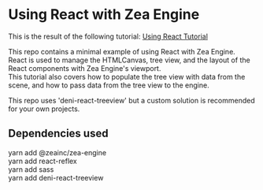 # Using React with Zea Engine

This is the result of the following tutorial: [Using React Tutorial](https://docs.zea.live/zea-engine/Tutorials/react/react)

This repo contains a minimal example of using React with Zea Engine.  <br>
React is used to manage the HTMLCanvas, tree view, and the layout of the React components with Zea Engine's viewport.  <br>
This tutorial also covers how to populate the tree view with data from the scene, and how to pass data from the tree view to the engine.  <br>

This repo uses 'deni-react-treeview' but a custom solution is recommended for your own projects.  <br>

## Dependencies used

yarn add @zeainc/zea-engine <br>
yarn add react-reflex <br>
yarn add sass <br>
yarn add deni-react-treeview <br>


